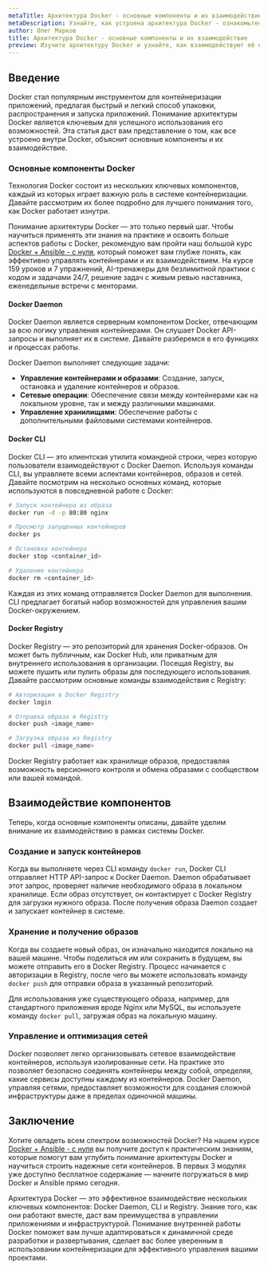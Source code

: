 ```yaml
---
metaTitle: Архитектура Docker - основные компоненты и их взаимодействие
metaDescription: Узнайте, как устроена архитектура Docker - ознакомьтесь с компонентами, такими как Docker Daemon, CLI и Registry, и их взаимодействием
author: Олег Марков
title: Архитектура Docker - основные компоненты и их взаимодействие
preview: Изучите архитектуру Docker и узнайте, как взаимодействуют её основные компоненты - Docker Daemon, CLI и Registry. Примеры и пояснения помогут понять назначение каждого из них
---
```


## Введение

Docker стал популярным инструментом для контейнеризации приложений, предлагая быстрый и легкий способ упаковки, распространения и запуска приложений. Понимание архитектуры Docker является ключевым для успешного использования его возможностей. Эта статья даст вам представление о том, как все устроено внутри Docker, объяснит основные компоненты и их взаимодействие.

### Основные компоненты Docker

Технология Docker состоит из нескольких ключевых компонентов, каждый из которых играет важную роль в системе контейнеризации. Давайте рассмотрим их более подробно для лучшего понимания того, как Docker работает изнутри.

Понимание архитектуры Docker — это только первый шаг. Чтобы научиться применять эти знания на практике и освоить больше аспектов работы с Docker, рекомендую вам пройти наш большой курс [Docker + Ansible - с нуля](https://purpleschool.ru/course/docker?utm_source=knowledgebase&utm_medium=text&utm_campaign=Arhitektura_Docker_-_osnovnye_komponenty_i_ih_vzaimodeystvie), который поможет вам глубже понять, как эффективно управлять контейнерами и их взаимодействием. На курсе 159 уроков и 7 упражнений, AI-тренажеры для безлимитной практики с кодом и задачами 24/7, решение задач с живым ревью наставника, еженедельные встречи с менторами.


#### Docker Daemon

Docker Daemon является серверным компонентом Docker, отвечающим за всю логику управления контейнерами. Он слушает Docker API-запросы и выполняет их в системе. Давайте разберемся в его функциях и процессах работы.

Docker Daemon выполняет следующие задачи:

- **Управление контейнерами и образами**: Создание, запуск, остановка и удаление контейнеров и образов.
- **Сетевые операции**: Обеспечение связи между контейнерами как на локальном уровне, так и между различными машинами.
- **Управление хранилищами**: Обеспечение работы с дополнительными файловыми системами контейнеров.

#### Docker CLI

Docker CLI — это клиентская утилита командной строки, через которую пользователи взаимодействуют с Docker Daemon. Используя команды CLI, вы управляете всеми аспектами контейнеров, образов и сетей. Давайте посмотрим на несколько основных команд, которые используются в повседневной работе с Docker:

```bash
# Запуск контейнера из образа
docker run -d -p 80:80 nginx

# Просмотр запущенных контейнеров
docker ps

# Остановка контейнера
docker stop <container_id>

# Удаление контейнера
docker rm <container_id>
```

Каждая из этих команд отправляется Docker Daemon для выполнения. CLI предлагает богатый набор возможностей для управления вашим Docker-окружением.

#### Docker Registry

Docker Registry — это репозиторий для хранения Docker-образов. Он может быть публичным, как Docker Hub, или приватным для внутреннего использования в организации. Посещая Registry, вы можете пушить или пулить образы для последующего использования. Давайте рассмотрим основные команды взаимодействия с Registry:

```bash
# Авторизация в Docker Registry
docker login

# Отправка образа в Registry
docker push <image_name>

# Загрузка образа из Registry
docker pull <image_name>
```

Docker Registry работает как хранилище образов, предоставляя возможность версионного контроля и обмена образами с сообществом или вашей командой.

## Взаимодействие компонентов

Теперь, когда основные компоненты описаны, давайте уделим внимание их взаимодействию в рамках системы Docker.

### Создание и запуск контейнеров

Когда вы выполняете через CLI команду `docker run`, Docker CLI отправляет HTTP API-запрос к Docker Daemon. Daemon обрабатывает этот запрос, проверяет наличие необходимого образа в локальном хранилище. Если образ отсутствует, он контактирует с Docker Registry для загрузки нужного образа. После получения образа Daemon создает и запускает контейнер в системе.

### Хранение и получение образов

Когда вы создаете новый образ, он изначально находится локально на вашей машине. Чтобы поделиться им или сохранить в будущем, вы можете отправить его в Docker Registry. Процесс начинается с авторизации в Registry, после чего вы можете использовать команду `docker push` для отправки образа в указанный репозиторий.

Для использования уже существующего образа, например, для стандартного приложения вроде Nginx или MySQL, вы используете команду `docker pull`, загружая образ на локальную машину.

### Управление и оптимизация сетей

Docker позволяет легко организовывать сетевое взаимодействие контейнеров, используя изолированные сети. На практике это позволяет безопасно соединять контейнеры между собой, определяя, какие сервисы доступны каждому из контейнеров. Docker Daemon, управляя сетями, предоставляет возможности для создания сложной инфраструктуры даже в пределах одиночной машины.

## Заключение

Хотите овладеть всем спектром возможностей Docker? На нашем курсе [Docker + Ansible - с нуля](https://purpleschool.ru/course/docker?utm_source=knowledgebase&utm_medium=text&utm_campaign=Arhitektura_Docker_-_osnovnye_komponenty_i_ih_vzaimodeystvie) вы получите доступ к практическим знаниям, которые помогут вам углубить понимание архитектуры Docker и научиться строить надежные сети контейнеров. В первых 3 модулях уже доступно бесплатное содержание — начните погружаться в мир Docker и Ansible прямо сегодня.

Архитектура Docker — это эффективное взаимодействие нескольких ключевых компонентов: Docker Daemon, CLI и Registry. Знание того, как они работают вместе, даст вам преимущества в управлении приложениями и инфраструктурой. Понимание внутренней работы Docker поможет вам лучше адаптироваться к динамичной среде разработки и развертывания, сделает вас более уверенным в использовании контейнеризации для эффективного управления вашими проектами.
